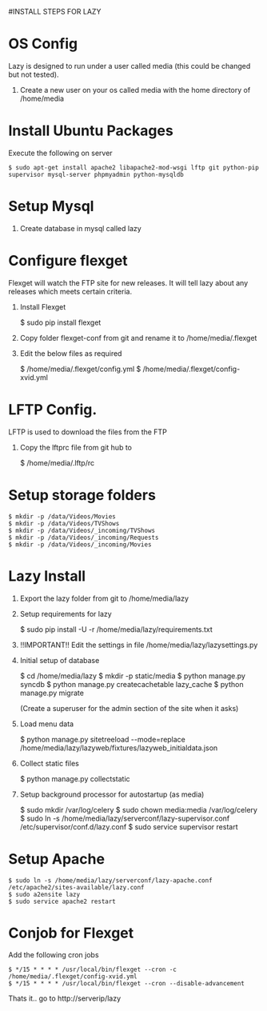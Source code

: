 #INSTALL STEPS FOR LAZY

OS Config
=====
Lazy is designed to run under a user called media (this could be changed but not tested).

1. Create a new user on your os called media with the home directory of /home/media


Install Ubuntu Packages
=====
Execute the following on server


	$ sudo apt-get install apache2 libapache2-mod-wsgi lftp git python-pip supervisor mysql-server phpmyadmin python-mysqldb 

Setup Mysql
=====

1) Create database in mysql called lazy

	
Configure flexget
=====
Flexget will watch the FTP site for new releases. It will tell lazy about any releases which meets certain criteria.

1) Install Flexget

	$ sudo pip install flexget

2) Copy folder flexget-conf from git and rename it to /home/media/.flexget

3) Edit the below files as required

	$ /home/media/.flexget/config.yml
	$ /home/media/.flexget/config-xvid.yml

	
LFTP Config. 
=====
LFTP is used to download the files from the FTP

1) Copy the lftprc file from git hub to 


	$ /home/media/.lftp/rc

Setup storage folders
=====


	$ mkdir -p /data/Videos/Movies
	$ mkdir -p /data/Videos/TVShows
	$ mkdir -p /data/Videos/_incoming/TVShows
	$ mkdir -p /data/Videos/_incoming/Requests
	$ mkdir -p /data/Videos/_incoming/Movies


Lazy Install
=====
1) Export the lazy folder from git to /home/media/lazy

2) Setup requirements for lazy

	$ sudo pip install -U -r /home/media/lazy/requirements.txt

3) !!IMPORTANT!! Edit the settings in file /home/media/lazy/lazysettings.py


4) Initial setup of database

	$ cd /home/media/lazy
	$ mkdir -p static/media
	$ python manage.py syncdb
	$ python manage.py createcachetable lazy_cache
	$ python manage.py migrate

	(Create a superuser for the admin section of the site when it asks)

5) Load menu data

	$ python manage.py sitetreeload --mode=replace /home/media/lazy/lazyweb/fixtures/lazyweb_initialdata.json

6) Collect static files

	$ python manage.py collectstatic

	
7) Setup background processor for autostartup (as media)

	$ sudo mkdir /var/log/celery
	$ sudo chown media:media /var/log/celery
	$ sudo ln -s /home/media/lazy/serverconf/lazy-supervisor.conf /etc/supervisor/conf.d/lazy.conf 
	$ sudo service supervisor restart
	


Setup Apache
=====

	$ sudo ln -s /home/media/lazy/serverconf/lazy-apache.conf /etc/apache2/sites-available/lazy.conf
	$ sudo a2ensite lazy
	$ sudo service apache2 restart


Conjob for Flexget
=====

Add the following cron jobs

	$ */15 * * * * /usr/local/bin/flexget --cron -c /home/media/.flexget/config-xvid.yml
	$ */15 * * * * /usr/local/bin/flexget --cron --disable-advancement




Thats it.. go to http://serverip/lazy
